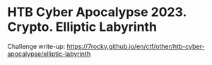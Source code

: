 # HTB Cyber Apocalypse 2023. Crypto. Elliptic Labyrinth

Challenge write-up: https://7rocky.github.io/en/ctf/other/htb-cyber-apocalypse/elliptic-labyrinth
